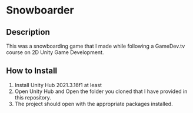 # Snowboarder

## Description
This was a snowboarding game that I made while following a GameDev.tv course on 2D Unity Game Development.

## How to Install

1. Install Unity Hub 2021.3.16f1 at least
2. Open Unity Hub and Open the folder you cloned that I have provided in this repository.
3. The project should open with the appropriate packages installed.
